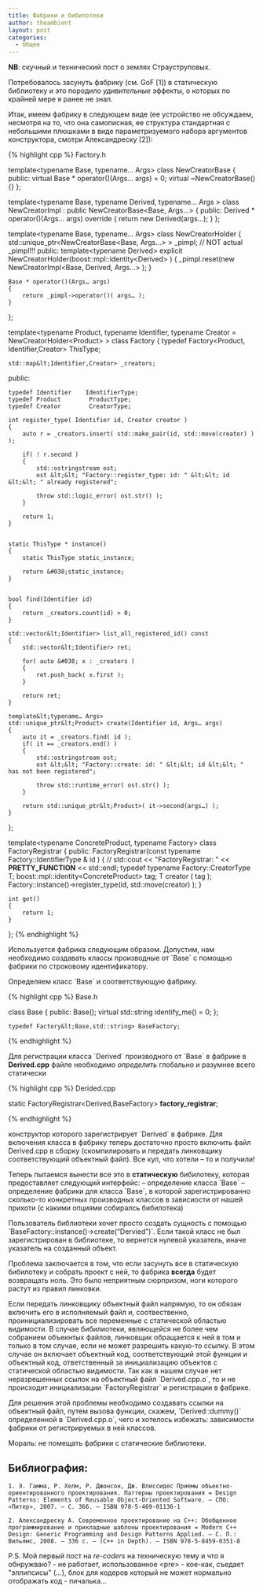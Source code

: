 ```yaml
---
title: Фабрики и бибилотеки
author: theambient
layout: post
categories:
  - Общее
---
```

**NB**: скучный и технический пост о землях Страуструповых.

Потребовалось засунуть фабрику (см. GoF [1]) в статическую библиотеку и это породило *удивительные* эффекты, о которых по крайней мере я ранее не знал.

Итак, имеем фабрику в следующем виде (ее устройство не обсуждаем, несмотря на то, что она самописная, ее структура стандартная с небольшими плюшками в виде параметризуемого набора аргументов конструктора, смотри Александреску [2]):

{% highlight cpp %}
Factory.h

template&lt;typename Base, typename… Args>
class NewCreatorBase
{
public:
    virtual Base * operator()(Args… args) = 0;
    virtual ~NewCreatorBase(){}
};


template&lt;typename Base, typename Derived, typename… Args >
class NewCreatorImpl : public NewCreatorBase&lt;Base, Args…>
{
public:
    Derived * operator()(Args… args) override
    {
        return new Derived(args…);
    }
};

template&lt;typename Base, typename… Args>
class NewCreatorHolder
{
    std::unique_ptr&lt;NewCreatorBase&lt;Base, Args…> > _pimpl; // NOT actual _pimpl!!!
public:
    template&lt;typename Derived>
    explicit NewCreatorHolder(boost::mpl::identity&lt;Derived>  )
    {
        _pimpl.reset(new NewCreatorImpl&lt;Base, Derived, Args…> );
    }

    Base * operator()(Args… args)
    {
        return _pimpl->operator()( args… );
    }
};

template&lt;typename Product, typename Identifier, typename Creator = NewCreatorHolder&lt;Product> >
class Factory
{
    typedef Factory&lt;Product, Identifier,Creator> ThisType;

    std::map&lt;Identifier,Creator> _creators;

public:

    typedef Identifier    IdentifierType;
    typedef Product        ProductType;
    typedef Creator        CreatorType;

    int register_type( Identifier id, Creator creator )
    {
        auto r = _creators.insert( std::make_pair(id, std::move(creator) ) );

        if( ! r.second )
        {
            std::ostringstream ost;
            ost &lt;&lt; "Factory::register_type: id: " &lt;&lt; id &lt;&lt; " already registered";
        
            throw std::logic_error( ost.str() );
        }

        return 1;
    }


    static ThisType * instance()
    {
        static ThisType static_instance;
    
        return &#038;static_instance;
    }


    bool find(Identifier id)
    {
        return _creators.count(id) > 0;
    }

    std::vector&lt;Identifier> list_all_registered_id() const
    {
        std::vector&lt;Identifier> ret;
    
        for( auto &#038; x : _creators )
        {
            ret.push_back( x.first );
        }
    
        return ret;
    }

    template&lt;typename… Args>
    std::unique_ptr&lt;Product> create(Identifier id, Args… args)
    {
        auto it = _creators.find( id );
        if( it == _creators.end() )
        {
            std::ostringstream ost;
            ost &lt;&lt; "Factory::create: id: " &lt;&lt; id &lt;&lt; " has not been registered";

            throw std::runtime_error( ost.str() );
        }
    
        return std::unique_ptr&lt;Product>( it->second(args…) );
    }


};

template&lt;typename ConcreteProduct, typename Factory>
class FactoryRegistrar
{
public:
    FactoryRegistrar(const typename Factory::IdentifierType &#038; id )
    {
        // std::cout &lt;&lt; "FactoryRegistrar: " &lt;&lt; __PRETTY_FUNCTION__ &lt;&lt; std::endl;
        typedef typename Factory::CreatorType T;
        boost::mpl::identity&lt;ConcreteProduct> tag;
        T creator ( tag );
        Factory::instance()->register_type(id, std::move(creator) );
    }
    
    int get()
    {
        return 1;
    }
    
};
{% endhighlight %}

Используется фабрика следующим образом. Допустим, нам необходимо создавать классы производные от \`Base\` c помощью фабрики по строковому идентификатору.

Определяем класс \`Base\` и соответствующую фабрику.

{% highlight cpp %}
Base.h

class Base
	{
	public:
		Base();
		virtual std::string identify_me() = 0;
	};

	typedef Factory&lt;Base,std::string> BaseFactory;
{% endhighlight %}

Для регистрации класса \`Derived\` производного от \`Base\` в фабрике в **Derived.cpp** файле необходимо *определить* глобально и разумнее всего статически 

{% highlight cpp %}
Derided.cpp  

static FactoryRegistrar<Derived,BaseFactory> __factory_registrar__;

{% endhighlight %}

конструктор которого зарегистрирует \`Derived\` в фабрике. Для включения класса в фабрику теперь достаточно просто включить файл Derived.cpp в сборку (скомпилировать и передать линковщику соответствующий объектный файл). Все кул, что хотели &#8211; то и получили!

Теперь пытаемся вынести все это в **статическую** бибилотеку, которая предоставляет следующий интерфейс: 
&#8211; определение класса \`Base\` 
&#8211; определение фабрики для класса \`Base\`, в которой зарегистрированно сколько-то конкретных производных классов в зависиости от нашей прихоти (с какими опциями собиралсь бибилотека)

Пользователь библиотеки хочет просто создать сущность с помощью \`BaseFactory::instance()->create(&#8220;Dervied&#8221;)\`. Если такой класс не был зарегистрирован в библиотеке, то вернется нулевой указатель, иначе указатель на созданный объект.

Проблема заключается в том, что если засунуть все в статическую бибилотеку и собрать проект с ней, то фабрика **всегда** будет возвращать ноль. Это было неприятным сюрпризом, ноги которого растут из правил линковки.

Если передать линковщику объектный файл напрямую, то он обязан включить его в исполняемый файл и, соотвественно, проинициализировать все переменные с статической областью видимости. В случае бибилиотеки, являющейся не более чем собранием объекнтых файлов, линковщик обращается к ней в том и только в том случае, если не может разрешить какую-то ссылку. В этом случае он включает объектный код, соответствующий этой функции и объектный код, ответственный за инициализацию объектов с статической областью видимости. Так как в нашем случае нет неразрешенных ссылок на объектный файл \`Derived.cpp.o\`, то и не происходит инициализации \`FactoryRegistrar\` и регистрации в фабрике.

Для решения этой проблемы необходимо создавать ссылки на объектный файл, путем вызова функции, скажем, \`Derived::dummy()\` определенной в \`Derived.cpp.o\`, чего и хотелось избежать: зависимости фабрики от регистрируемых в ней классов.

Мораль: не помещать фабрики с статические библиотеки.

## Библиография:

    1. Э. Гамма, Р. Хелм, Р. Джонсон, Дж. Влиссидес Приемы объектно-ориентированного проектирования. Паттерны проектирования = Design Patterns: Elements of Reusable Object-Oriented Software. — СПб: «Питер», 2007. — С. 366. — ISBN 978-5-469-01136-1

    2. Александреску А. Современное проектирование на С++: Обобщенное программирование и прикладные шаблоны проектирования = Modern C++ Design: Generic Programming and Design Patterns Applied. — С. П.: Вильямс, 2008. — 336 с. — (С++ in Depth). — ISBN 978-5-8459-0351-8

P.S. Мой первый пост на *re-coders* на техническую тему и что я обнружваю?  - не работает, использованное
&lt;pre> - кое-как, съедает "эллипсисы" (...), блок для кодеров который не может нормально отображать код - пичалька...